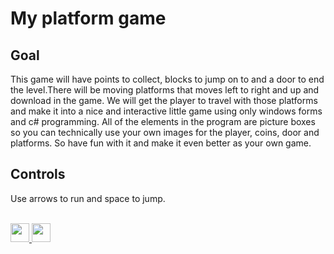 # My platform game
## Goal
This game will have points to collect, blocks to jump on to and a door to end the level.There will be moving platforms that moves left to right and up and download in the game. We will get the player to travel with those platforms and make it into a nice and interactive little game using only windows forms and c# programming. All of the elements in the program are picture boxes so you can technically use your own images for the player, coins, door and platforms. So have fun with it and make it even better as your own game.

## Controls
Use arrows to run and space to jump.

<br>
    <a href="https://toy.aoaoao.me/control?button=1&callback=https://github.com/HFO4">
        <img src="https://raw.githubusercontent.com/HFO4/HFO4/master/img/left.png" width="30" />
    </a>
    <a href="https://toy.aoaoao.me/control?button=0&callback=https://github.com/HFO4">
      <img src="https://raw.githubusercontent.com/HFO4/HFO4/master/img/right.png" width="30" />
    </a>
<br>
